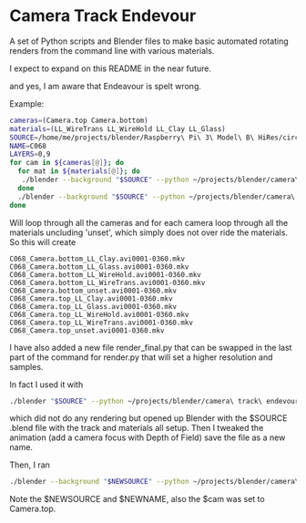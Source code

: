 Camera Track Endevour
=====================

A set of Python scripts and Blender files to make basic automated rotating renders from the command line with various materials.

I expect to expand on this README in the near future.

and yes, I am aware that Endeavour is spelt wrong.

Example:
```bash
cameras=(Camera.top Camera.bottom)
materials=(LL_WireTrans LL_WireHold LL_Clay LL_Glass)
SOURCE=/home/me/projects/blender/Raspberry\ Pi\ 3\ Model\ B\ HiRes/circuitboard68.blend
NAME=C068
LAYERS=0,9
for cam in ${cameras[@]}; do
  for mat in ${materials[@]}; do
   ./blender --background "$SOURCE" --python ~/projects/blender/camera\ track\ endevour/track.py --python ~/projects/blender/camera\ track\ endevour/materials.py --python ~/projects/blender/camera\ track\ endevour/setup.py -noaudio --python ~/projects/blender/camera\ track\ endevour/render.py --  -c "$cam" -m "$mat" -n "$NAME" -l "$LAYERS"
  done
  ./blender --background "$SOURCE" --python ~/projects/blender/camera\ track\ endevour/track.py --python ~/projects/blender/camera\ track\ endevour/materials.py --python ~/projects/blender/camera\ track\ endevour/setup.py -noaudio --python ~/projects/blender/camera\ track\ endevour/render.py --  -c "$cam" -n "$NAME" -l "$LAYERS"
done
```
Will loop through all the cameras and for each camera loop through all the materials uncluding 'unset', which simply does not over ride the materials.
So this will create

```
C068_Camera.bottom_LL_Clay.avi0001-0360.mkv
C068_Camera.bottom_LL_Glass.avi0001-0360.mkv
C068_Camera.bottom_LL_WireHold.avi0001-0360.mkv
C068_Camera.bottom_LL_WireTrans.avi0001-0360.mkv
C068_Camera.bottom_unset.avi0001-0360.mkv
C068_Camera.top_LL_Clay.avi0001-0360.mkv
C068_Camera.top_LL_Glass.avi0001-0360.mkv
C068_Camera.top_LL_WireHold.avi0001-0360.mkv
C068_Camera.top_LL_WireTrans.avi0001-0360.mkv
C068_Camera.top_unset.avi0001-0360.mkv
```

I have also added a new file render_final.py that can be swapped in the last part of the command for render.py that will set a higher resolution and samples.

In fact I used it with

```bash
./blender "$SOURCE" --python ~/projects/blender/camera\ track\ endevour/track.py --python ~/projects/blender/camera\ track\ endevour/materials.py --python ~/projects/blender/camera\ track\ endevour/setup.py -noaudio --  -c "$cam" -n "$NAME" -l "$LAYERS"
```
which did not do any rendering but opened up Blender with the $SOURCE .blend file with the track and materials all setup. Then I tweaked the animation (add a camera focus with Depth of Field) save the file as a new name.

Then, I ran

```bash
./blender --background "$NEWSOURCE" --python ~/projects/blender/camera\ track\ endevour/setup.py -noaudio --python ~/projects/blender/camera\ track\ endevour/render_final.py --  -c "$cam" -n "$NEWNAME" -l "$LAYERS"
```
Note the $NEWSOURCE and $NEWNAME, also the $cam was set to Camera.top.

